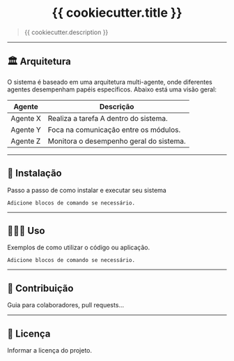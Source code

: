 <h1 align="center">{{ cookiecutter.title }}</h1>

> {{ cookiecutter.description }}

---
## 🏛️ Arquitetura

O sistema é baseado em uma arquitetura multi-agente, onde diferentes agentes desempenham papéis específicos. Abaixo está uma visão geral:

| **Agente**       | **Descrição**                              |
|-------------------|--------------------------------------------|
| Agente X         | Realiza a tarefa A dentro do sistema.      |
| Agente Y         | Foca na comunicação entre os módulos.      |
| Agente Z         | Monitora o desempenho geral do sistema.    |

---
## 🚀 Instalação

Passo a passo de como instalar e executar seu sistema

```
Adicione blocos de comando se necessário.
```

---
## 👩🏻‍💻 Uso
Exemplos de como utilizar o código ou aplicação.

```
Adicione blocos de comando se necessário.
```

---
## 🤝 Contribuição
Guia para colaboradores, pull requests...

---
## 📜 Licença
Informar a licença do projeto.

